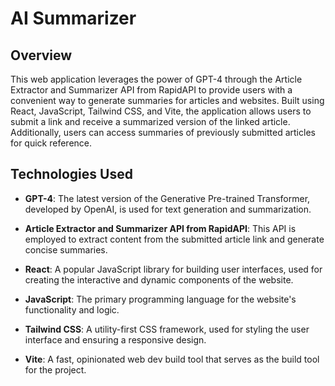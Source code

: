 # AI Summarizer

## Overview

This web application leverages the power of GPT-4 through the Article Extractor and Summarizer API from RapidAPI to provide users with a convenient way to generate summaries for articles and websites. Built using React, JavaScript, Tailwind CSS, and Vite, the application allows users to submit a link and receive a summarized version of the linked article. Additionally, users can access summaries of previously submitted articles for quick reference.

## Technologies Used

- **GPT-4**: The latest version of the Generative Pre-trained Transformer, developed by OpenAI, is used for text generation and summarization.

- **Article Extractor and Summarizer API from RapidAPI**: This API is employed to extract content from the submitted article link and generate concise summaries.

- **React**: A popular JavaScript library for building user interfaces, used for creating the interactive and dynamic components of the website.

- **JavaScript**: The primary programming language for the website's functionality and logic.

- **Tailwind CSS**: A utility-first CSS framework, used for styling the user interface and ensuring a responsive design.

- **Vite**: A fast, opinionated web dev build tool that serves as the build tool for the project.
